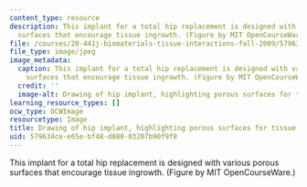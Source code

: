 ```yaml
---
content_type: resource
description: This implant for a total hip replacement is designed with various porous
  surfaces that encourage tissue ingrowth. (Figure by MIT OpenCourseWare.)
file: /courses/20-441j-biomaterials-tissue-interactions-fall-2009/579634cee65ebf48d88003207b90f9f8_20-441jf09.jpg
file_type: image/jpeg
image_metadata:
  caption: This implant for a total hip replacement is designed with various porous
    surfaces that encourage tissue ingrowth. (Figure by MIT OpenCourseWare.)
  credit: ''
  image-alt: Drawing of hip implant, highlighting porous surfaces for tissue ingrowth.
learning_resource_types: []
ocw_type: OCWImage
resourcetype: Image
title: Drawing of hip implant, highlighting porous surfaces for tissue ingrowth
uid: 579634ce-e65e-bf48-d880-03207b90f9f8
---
```

This implant for a total hip replacement is designed with various porous surfaces that encourage tissue ingrowth. (Figure by MIT OpenCourseWare.)

